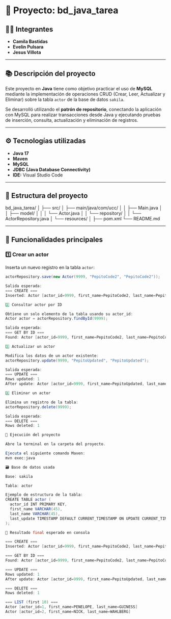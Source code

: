 # 💾 Proyecto: bd_java_tarea

## 👩‍💻 Integrantes
- **Camila Bastidas**
- **Evelin Pulsara**
- **Jesus Villota**

---

## 📚 Descripción del proyecto
Este proyecto en **Java** tiene como objetivo practicar el uso de **MySQL** mediante la implementación de operaciones CRUD (Crear, Leer, Actualizar y Eliminar) sobre la tabla `actor` de la base de datos `sakila`.

Se desarrolló utilizando el **patrón de repositorio**, conectando la aplicación con MySQL para realizar transacciones desde Java y ejecutando pruebas de inserción, consulta, actualización y eliminación de registros.

---

## ⚙️ Tecnologías utilizadas
- **Java 17**
- **Maven**
- **MySQL**
- **JDBC (Java Database Connectivity)**
- **IDE:** Visual Studio Code

---

## 🧩 Estructura del proyecto
bd_java_tarea/
│
├── src/
│ ├── main/java/com/ucc/
│ │ ├── Main.java
│ │ ├── model/
│ │ │ └── Actor.java
│ │ └── repository/
│ │ └── ActorRepository.java
│ └── resources/
│
├── pom.xml
└── README.md

---

## 🧠 Funcionalidades principales

### 1️⃣ Crear un actor
Inserta un nuevo registro en la tabla `actor`:
```java
actorRepository.save(new Actor(9999, "PepitoCode2", "PepitoCode2"));

Salida esperada:
=== CREATE ===
Inserted: Actor [actor_id=9999, first_name=PepitoCode2, last_name=PepitoCode2]

2️⃣ Consultar actor por ID

Obtiene un solo elemento de la tabla usando su actor_id:
Actor actor = actorRepository.findById(9999);

Salida esperada:
=== GET BY ID ===
Found: Actor [actor_id=9999, first_name=PepitoCode2, last_name=PepitoCode2]

3️⃣ Actualizar un actor

Modifica los datos de un actor existente:
actorRepository.update(9999, "PepitoUpdated", "PepitoUpdated");

Salida esperada:
=== UPDATE ===
Rows updated: 1
After update: Actor [actor_id=9999, first_name=PepitoUpdated, last_name=PepitoUpdated]

4️⃣ Eliminar un actor

Elimina un registro de la tabla:
actorRepository.delete(9999);

Salida esperada:
=== DELETE ===
Rows deleted: 1

🧪 Ejecución del proyecto

Abre la terminal en la carpeta del proyecto.

Ejecuta el siguiente comando Maven:
mvn exec:java

🗃️ Base de datos usada

Base: sakila

Tabla: actor

Ejemplo de estructura de la tabla:
CREATE TABLE actor (
  actor_id INT PRIMARY KEY,
  first_name VARCHAR(45),
  last_name VARCHAR(45),
  last_update TIMESTAMP DEFAULT CURRENT_TIMESTAMP ON UPDATE CURRENT_TIMESTAMP
);

🚀 Resultado final esperado en consola

=== CREATE ===
Inserted: Actor [actor_id=9999, first_name=PepitoCode2, last_name=PepitoCode2]

=== GET BY ID ===
Found: Actor [actor_id=9999, first_name=PepitoCode2, last_name=PepitoCode2]

=== UPDATE ===
Rows updated: 1
After update: Actor [actor_id=9999, first_name=PepitoUpdated, last_name=PepitoUpdated]

=== DELETE ===
Rows deleted: 1

=== LIST (first 10) ===
Actor [actor_id=1, first_name=PENELOPE, last_name=GUINESS]
Actor [actor_id=2, first_name=NICK, last_name=WAHLBERG]

